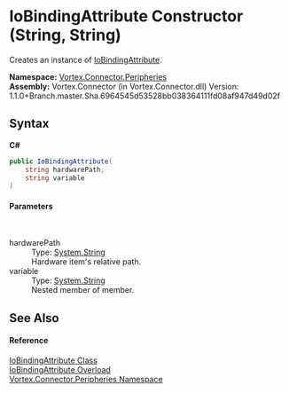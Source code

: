 # IoBindingAttribute Constructor (String, String)
 

Creates an instance of <a href="T_Vortex_Connector_Peripheries_IoBindingAttribute.md">IoBindingAttribute</a>.

**Namespace:**&nbsp;<a href="N_Vortex_Connector_Peripheries.md">Vortex.Connector.Peripheries</a><br />**Assembly:**&nbsp;Vortex.Connector (in Vortex.Connector.dll) Version: 1.1.0+Branch.master.Sha.6964545d53528bb038364111fd08af947d49d02f

## Syntax

**C#**<br />
``` C#
public IoBindingAttribute(
	string hardwarePath,
	string variable
)
```


#### Parameters
&nbsp;<dl><dt>hardwarePath</dt><dd>Type: <a href="http://msdn2.microsoft.com/en-us/library/s1wwdcbf" target="_blank">System.String</a><br />Hardware item's relative path.</dd><dt>variable</dt><dd>Type: <a href="http://msdn2.microsoft.com/en-us/library/s1wwdcbf" target="_blank">System.String</a><br />Nested member of member.</dd></dl>

## See Also


#### Reference
<a href="T_Vortex_Connector_Peripheries_IoBindingAttribute.md">IoBindingAttribute Class</a><br /><a href="Overload_Vortex_Connector_Peripheries_IoBindingAttribute__ctor.md">IoBindingAttribute Overload</a><br /><a href="N_Vortex_Connector_Peripheries.md">Vortex.Connector.Peripheries Namespace</a><br />